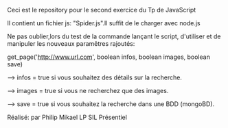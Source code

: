 Ceci est le repository pour le second exercice du Tp de JavaScript

Il contient un fichier js: "Spider.js".Il suffit de le charger avec node.js

Ne pas oublier,lors du test de la commande lançant le script, d'utiliser et de manipuler les nouveaux paramêtres rajoutés:

get_page('http://www.url.com', boolean infos, boolean images, boolean save)

--> infos = true  si vous souhaitez des détails sur la recherche.

--> images = true si vous ne recherchez que des images.

--> save = true si vous souhaitez la recherche dans une BDD (mongoBD).

Réalisé: par Philip Mikael LP SIL Présentiel 
